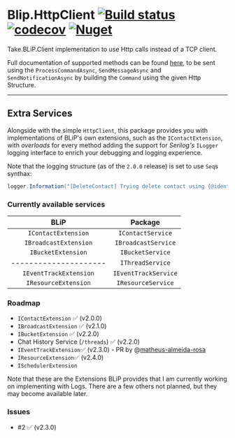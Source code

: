 # Blip.HttpClient [![Build status](https://ci.appveyor.com/api/projects/status/xg52i4obk27h92g9/branch/master?svg=true)](https://ci.appveyor.com/project/lfmundim/blip-httpclient/branch/master) [![codecov](https://codecov.io/gh/lfmundim/Blip.HttpClient/branch/master/graph/badge.svg)](https://codecov.io/gh/lfmundim/Blip.HttpClient) [![Nuget](https://buildstats.info/nuget/Blip.HttpClient)](https://www.nuget.org/packages/blip.httpclient)
Take.BLiP.Client implementation to use Http calls instead of a TCP client.

Full documentation of supported methods can be found [here](https://docs.blip.ai), to be sent using the `ProcessCommandAsync`, `SendMessageAsync` and `SendNotificationAsync` by building the `Command` using the given Http Structure.

---

## Extra Services
Alongside with the simple `HttpClient`, this package provides you with implementations of BLiP's own extensions, such as the `IContactExtension`, with *overloads* for every method adding the support for *Serilog's* `ILogger` logging interface to enrich your debugging and logging experience.

Note that the logging structure (as of the `2.0.0` release) is set to use `Seq`s synthax:
```csharp
logger.Information("[DeleteContact] Trying delete contact using {@identity}", identity);
```

### Currently available services
|   BLiP                |   Package           |
|:---------------------:|:-------------------:|
| `IContactExtension`   | `IContactService`   |
| `IBroadcastExtension` | `IBroadcastService` |
| `IBucketExtension`    | `IBucketService`    |
| --------------------- | `IThreadService`    |
| `IEventTrackExtension`| `IEventTrackService`|
| `IResourceExtension`  | `IResourceService`  |

### Roadmap 
* `IContactExtension` ✅ (v2.0.0)
* `IBroadcastExtension` ✅ (v2.1.0)
* `IBucketExtension` ✅ (v2.2.0)
* Chat History Service (`/threads`) ✅ (v2.2.0)
* `IEventTrackExtension`✅ (v2.3.0) - PR by @[matheus-almeida-rosa](https://github.com/matheus-almeida-rosa)
* `IResourceExtension`✅ (v2.4.0)
* `ISchedulerExtension`

Note that these are the Extensions BLiP provides that I am currently working on implementing with Logs. There are a few others not planned, but they may become available later.

### Issues
* #2 ✅ (v2.3.0)
